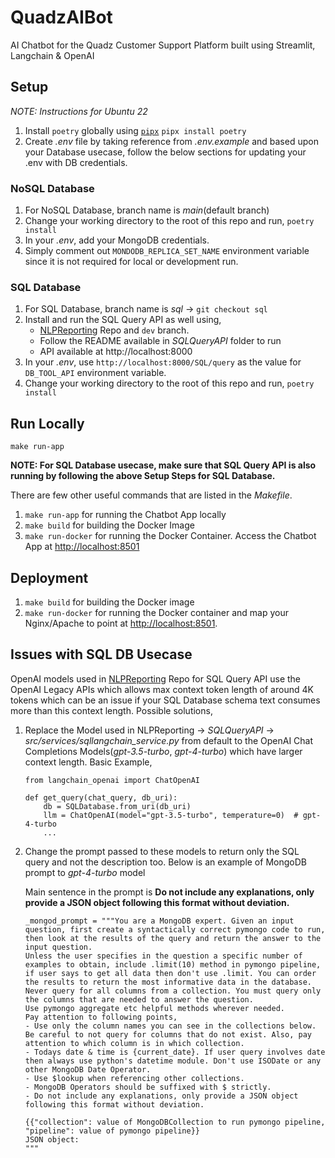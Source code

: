 # QuadzAIBot
AI Chatbot for the Quadz Customer Support Platform built using Streamlit, Langchain &amp; OpenAI

## Setup
*NOTE: Instructions for Ubuntu 22*

1. Install `poetry` globally using [`pipx`](https://github.com/pypa/pipx)
    `pipx install poetry`
2. Create *.env* file by taking reference from *.env.example* and based upon your Database usecase, follow the below sections for updating your .env with DB credentials.

### NoSQL Database

1. For NoSQL Database, branch name is *main*(default branch)
2. Change your working directory to the root of this repo and run,
    `poetry install`
3. In your *.env*, add your MongoDB credentials.
4. Simply comment out `MONDODB_REPLICA_SET_NAME` environment variable since it is not required for local or development run.


### SQL Database
1. For SQL Database, branch name is *sql* -> `git checkout sql`
2. Install and run the SQL Query API as well using,
    - [NLPReporting](https://github.com/ARThink-AI/NLPReporting/tree/dev) Repo and `dev` branch.
    - Follow the README available in *SQLQueryAPI* folder to run
    - API available at http://localhost:8000
3. In your *.env*, use `http://localhost:8000/SQL/query` as the value for `DB_TOOL_API` environment variable.
3. Change your working directory to the root of this repo and run,
    `poetry install`

## Run Locally

`make run-app`

**NOTE: For SQL Database usecase, make sure that SQL Query API is also running by following the above Setup Steps for SQL Database.**

There are few other useful commands that are listed in the *Makefile*.

1. `make run-app` for running the Chatbot App locally
2. `make build` for building the Docker Image
3. `make run-docker` for running the Docker Container. Access the Chatbot App at [http://localhost:8501](http://localhost:8501)

## Deployment

1. `make build` for building the Docker image
2. `make run-docker` for running the Docker container and map your Nginx/Apache to point at [http://localhost:8501](http://localhost:8501).

## Issues with SQL DB Usecase

OpenAI models used in [NLPReporting](https://github.com/ARThink-AI/NLPReporting/tree/dev) Repo for SQL Query API use the OpenAI Legacy APIs which allows max context token length of around 4K tokens which can be an issue if your SQL Database schema text consumes more than this context length. Possible solutions,

1. Replace the Model used in NLPReporting -> *SQLQueryAPI* -> *src/services/sqllangchain_service.py* from default to the OpenAI Chat Completions Models(*gpt-3.5-turbo*, *gpt-4-turbo*) which have larger context length.
   Basic Example,
   ```
   from langchain_openai import ChatOpenAI

   def get_query(chat_query, db_uri):
       db = SQLDatabase.from_uri(db_uri)
       llm = ChatOpenAI(model="gpt-3.5-turbo", temperature=0)  # gpt-4-turbo
       ...
   ```
3. Change the prompt passed to these models to return only the SQL query and not the description too. Below is an example of MongoDB prompt to *gpt-4-turbo* model

    Main sentence in the prompt is **Do not include any explanations, only provide a JSON object following this format without deviation.**
    ```
    _mongod_prompt = """You are a MongoDB expert. Given an input question, first create a syntactically correct pymongo code to run, then look at the results of the query and return the answer to the input question.
    Unless the user specifies in the question a specific number of examples to obtain, include .limit(10) method in pymongo pipeline, if user says to get all data then don't use .limit. You can order the results to return the most informative data in the database.
    Never query for all columns from a collection. You must query only the columns that are needed to answer the question.
    Use pymongo aggregate etc helpful methods wherever needed.
    Pay attention to following points,
    - Use only the column names you can see in the collections below. Be careful to not query for columns that do not exist. Also, pay attention to which column is in which collection.
    - Todays date & time is {current_date}. If user query involves date then always use python's datetime module. Don't use ISODate or any other MongoDB Date Operator.
    - Use $lookup when referencing other collections.
    - MongoDB Operators should be suffixed with $ strictly.
    - Do not include any explanations, only provide a JSON object following this format without deviation.

    {{"collection": value of MongoDBCollection to run pymongo pipeline, "pipeline": value of pymongo pipeline}}
    JSON object:
    """
    ```
